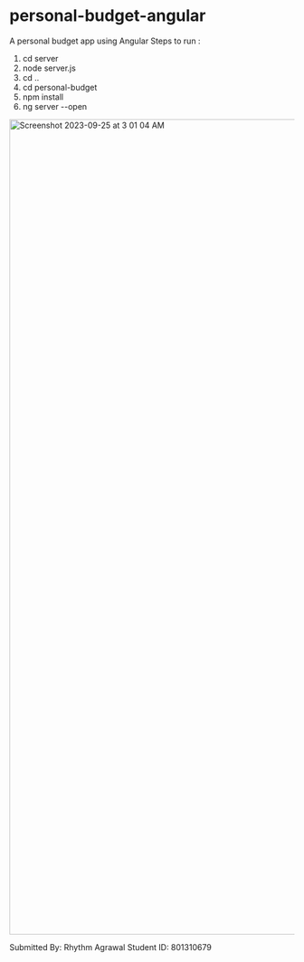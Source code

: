 # personal-budget-angular
A personal budget app using Angular
Steps to run : 

1. cd server 
2. node server.js 
3. cd .. 
4. cd personal-budget
5. npm install
6. ng server --open

<img width="1440" alt="Screenshot 2023-09-25 at 3 01 04 AM" src="https://github.com/ragrawa8/personal-budget-angular/assets/122062620/6e05d5c0-e8b2-41d6-a41a-cacb40e5b4c4">


Submitted By: Rhythm Agrawal
Student ID: 801310679
